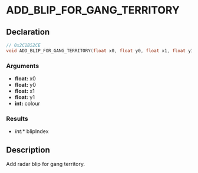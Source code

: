 # ADD_BLIP_FOR_GANG_TERRITORY

## Declaration
```cpp
// 0x2C1B52CE
void ADD_BLIP_FOR_GANG_TERRITORY(float x0, float y0, float x1, float y1, int colour, int* blipIndex);
```

### Arguments
- **float:** x0
- **float:** y0
- **float:** x1
- **float:** y1
- **int:** colour

### Results
- **int*:** blipIndex

## Description
Add radar blip for gang territory.